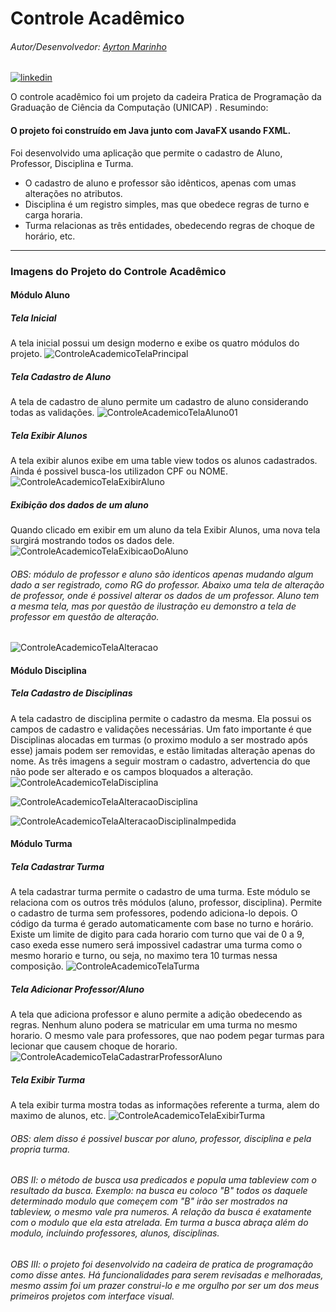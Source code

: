 # Controle Acadêmico

###### Autor/Desenvolvedor: [Ayrton Marinho](https://github.com/ayrtonmarinho)
[![linkedin](https://user-images.githubusercontent.com/76691413/105035912-7f94e700-5a3a-11eb-936b-bab3974202b5.png)](https://www.linkedin.com/in/ayrton-marinho-34a69811a/)

O controle acadêmico foi um projeto da cadeira Pratica de Programação da Graduação de Ciência da Computação (UNICAP) . Resumindo:

#### O projeto foi construído em Java junto com JavaFX usando FXML.

Foi desenvolvido uma aplicação que permite o cadastro de Aluno, Professor, Disciplina e Turma. 

- O cadastro de aluno e professor são idênticos, apenas com umas alterações no atributos.
- Disciplina é um registro simples, mas que obedece regras de turno e carga horaria.
- Turma relacionas as três entidades, obedecendo regras de choque de horário, etc.

-----------------------------------
### Imagens do Projeto do Controle Acadêmico

#### Módulo Aluno
##### Tela Inicial
A tela inicial possui um design moderno e exibe os quatro módulos do projeto.
![ControleAcademicoTelaPrincipal](https://user-images.githubusercontent.com/76691413/104735456-5dd8ee80-5720-11eb-8d63-1f4320e02959.PNG)



##### Tela Cadastro de Aluno
A tela de cadastro de aluno permite um cadastro de aluno considerando todas as validações. 
![ControleAcademicoTelaAluno01](https://user-images.githubusercontent.com/76691413/104737391-efe1f680-5722-11eb-9ce0-ad1c6a21c2b1.PNG)

##### Tela Exibir Alunos
A tela exibir alunos exibe em uma table view todos os alunos cadastrados. Ainda é possivel busca-los utilizadon CPF ou NOME.
![ControleAcademicoTelaExibirAluno](https://user-images.githubusercontent.com/76691413/104737626-40f1ea80-5723-11eb-8860-59fcd8b5781b.PNG)

##### Exibição dos dados de um aluno
Quando clicado em exibir em um aluno da tela Exibir Alunos, uma nova tela surgirá mostrando todos os dados dele.
![ControleAcademicoTelaExibicaoDoAluno](https://user-images.githubusercontent.com/76691413/104738101-d9886a80-5723-11eb-99a5-47775d98a3e6.PNG)

###### OBS: módulo de professor e aluno são identicos apenas mudando algum dado a ser registrado, como RG do professor. Abaixo uma tela de alteração de professor, onde é possivel alterar os dados de um professor. Aluno tem a mesma tela, mas por questão de ilustração eu demonstro a tela de professor em questão de alteração.
![ControleAcademicoTelaAlteracao](https://user-images.githubusercontent.com/76691413/104738599-819e3380-5724-11eb-8685-3cb7a21a5590.PNG)

#### Módulo Disciplina
##### Tela Cadastro de Disciplinas
A tela cadastro de disciplina permite o cadastro da mesma. Ela possui os campos de cadastro e validações necessárias. Um fato importante é que Disciplinas alocadas em turmas (o proximo modulo a ser mostrado após esse) jamais podem ser removidas, e estão limitadas alteração apenas do nome. As três imagens a seguir mostram o cadastro, advertencia do que não pode ser alterado e os campos bloquados a alteração.
![ControleAcademicoTelaDisciplina](https://user-images.githubusercontent.com/76691413/104739447-7dbee100-5725-11eb-842f-1219633c77c4.PNG)

![ControleAcademicoTelaAlteracaoDisciplina](https://user-images.githubusercontent.com/76691413/104739573-9c24dc80-5725-11eb-8929-ca93112d411f.PNG)

![ControleAcademicoTelaAlteracaoDisciplinaImpedida](https://user-images.githubusercontent.com/76691413/104739618-aa72f880-5725-11eb-8051-e9be6f1ca05e.PNG)

#### Módulo Turma
##### Tela Cadastrar Turma
A tela cadastrar turma permite o cadastro de uma turma. Este módulo se relaciona com os outros três módulos (aluno, professor, disciplina). Permite o cadastro de turma sem professores, podendo adiciona-lo depois. O código da turma é gerado automaticamente com base no turno e horário. Existe um limite de digito para cada horario com turno que vai de 0 a 9, caso exeda esse numero será impossivel cadastrar uma turma como o mesmo horario e turno, ou seja, no maximo tera 10 turmas nessa composição.
![ControleAcademicoTelaTurma](https://user-images.githubusercontent.com/76691413/104740513-ccb94600-5726-11eb-906f-e202c0e3fdfb.PNG)

##### Tela Adicionar Professor/Aluno
A tela que adiciona professor e aluno permite a adição obedecendo as regras. Nenhum aluno podera se matricular em uma turma no mesmo horario. O mesmo vale para professores, que nao podem pegar turmas para lecionar que causem choque de horario.
![ControleAcademicoTelaCadastrarProfessorAluno](https://user-images.githubusercontent.com/76691413/104740776-1c980d00-5727-11eb-8b50-1c406a42cc78.PNG)


##### Tela Exibir Turma
A tela exibir turma mostra todas as informações referente a turma, alem do maximo de alunos, etc. 
![ControleAcademicoTelaExibirTurma](https://user-images.githubusercontent.com/76691413/104741142-8dd7c000-5727-11eb-9b0f-0a1b490e4801.PNG)

###### OBS: alem disso é possivel buscar por aluno, professor, disciplina e pela propria turma.
###### OBS II: o método de busca usa predicados e popula uma tableview com o resultado da busca. Exemplo: na busca eu coloco "B" todos os daquele determinado modulo que começem com "B" irão ser mostrados na tableview, o mesmo vale pra numeros. A relação da busca é exatamente com o modulo que ela esta atrelada. Em turma a busca abraça além do modulo, incluindo professores, alunos, disciplinas.

###### OBS III: o projeto foi desenvolvido na cadeira de pratica de programação como disse antes. Há funcionalidades para serem revisadas e melhoradas, mesmo assim foi um prazer construi-lo e me orgulho por ser um dos meus primeiros projetos com interface visual.

